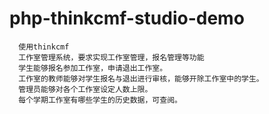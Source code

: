 # php-thinkcmf-studio-demo

      使用thinkcmf
      工作室管理系统，要求实现工作室管理，报名管理等功能
      学生能够报名参加工作室，申请退出工作室。
      工作室的教师能够对学生报名与退出进行审核，能够开除工作室中的学生。
      管理员能够对各个工作室设定人数上限。
      每个学期工作室有哪些学生的历史数据，可查阅。
